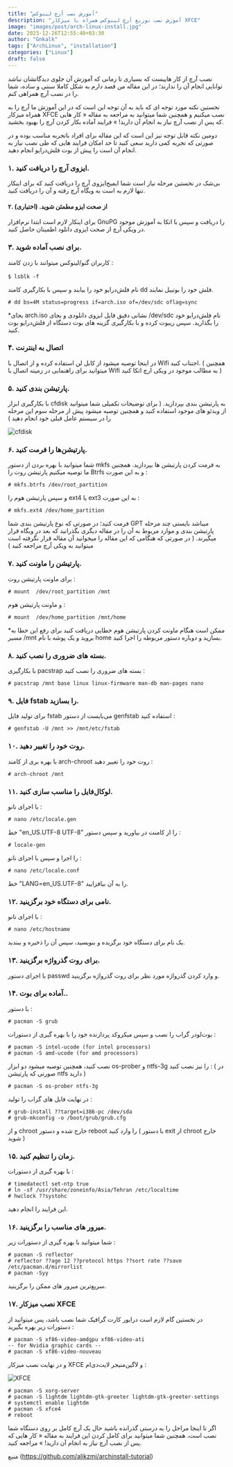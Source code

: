 ```yaml
---
title: "آموزش نصب آرچ لینوکس"
description: "آموزش نصب توزیع آرچ لینوکس همراه با میزکار XFCE"
image: "images/post/arch-linux-install.jpg"
date: 2023-12-26T12:55:40+03:30
author: "Gnkalk"
tags: ["ArchLinux", "installation"]
categories: ["Linux"]
draft: false
---
```


نصب آرچ از کار هاییست که بسیاری تا زمانی که آموزش آن جلوی دیدگانشان نباشد توانایی انجام آن را ندارند؛ در این مقاله من قصد دارم به شکل کاملا سنتی و ساده، شما را در نصب آرچ همراهی کنم.

نخستین نکته مورد توجه ای که باید به آن توجه این است که در این آموزش ما آرچ را به همراه میزکار XFCE نصب میکنیم و همچنین شما میتوانید به مراجعه به مقاله « کار هایی که پس از نصب آرچ نیاز به انجام آن دارید! » فرایند آماده بکار کردن آرچ را بهبود بخشید.

دومین نکته قابل توجه نیز این است که این مقاله برای افراد باتجربه مناسب بوده و در صورتی که تجربه کمی دارید سعی کنید تا حد امکان فرایند هایی که طی نصب نیاز به انجام آن است را پیش از بوت فلش‌درایو انجام دهید.

### ۱. ایزوی آرچ را دریافت کنید.
بی‌شک در نخستین مرحله نیاز است شما ایمیج‌ایزوی آرچ را دریافت کنید که برای اینکار تنها لازم به است به وبگاه آرچ رفته و آن را دریافت کنید.

#### ۲. از صحت ایزو مطمئن شوید. (اختیاری)
برای اینکار لازم است ابتدا نرم‌افزار GnuPG را دریافت و سپس با اتکا به آموزش موجود در ویکی آرچ از صحت ایزوی دانلود اطمینان حاصل کنید.

### ۳. برای نصب آماده شوید.
کاربران گنو/لینوکس میتوانند با زدن کامند :

‍`$ lsblk -f`

نام فلش‌درایو خود را بیابند و سپس با بکارگیری کامند dd فلش خود را بوتیبل نمایند.

```
# dd bs=4M status=progress if=arch.iso of=/dev/sdc oflag=sync
```
*بجای arch.iso نشانی دقیق فایل ایزوی دانلودی و بجای /dev/sdc نام فلش‌درایو خود را بگذارید.
سپس ریبوت کرده و با بکارگیری گزینه های بوت دستگاه از فلش‌درایو بوت کنید.

### ۴. اتصال به اینترنت
در اینجا توصیه میشود از کابل لن استفاده کرده و از اتصال با Wifi اجتناب کنید. ( همچنین میتوانید برای راهنمایی در زمینه اتصال با Wifi به مطالب موجود در ویکی ارچ اتکا کنید )

### ۵. پارتیشن بندی کنید.
با بکارگیری ابزار cfdisk به پارتیشن بندی بپردازید. ( برای توضیحات تکمیلی شما میتوانید از ویدئو های موجود استفاده کنید و همچنین توصیه میشود پیش از مرحله سوم این مرحله را در سیستم عامل قبلی خود انجام دهید )

![cfdisk](/images/post/arch-install/1.png)

### ۶. پارتیشن‌ها را فرمت کنید.

شما میتوانید با بهره بردن از دستور mkfs به فرمت کردن پارتیشن ها بپردازید. همچنین ما توصیه میکنیم پارتیشن روت را Btrfs و به این صورت :

```
# mkfs.btrfs /dev/root_partition
```
و سپس پارتیشن هوم را ext4 یا ext3 به این صورت :

```
# mkfs.ext4 /dev/home_partition
```
فرمت کنید؛ در صورتی که نوع پارتیشن بندی شما GPT میباشد بایستی چند مرحله پارتیشن بندی و موارد مربوط به آن را در مقاله دیگری بگذرانید که بعد در وبگاه قرار میگیرند. ( در صورتی که هنگامی که این مقاله را میخوانید آن مقاله قرار نگرفته است میتوانید به ویکی آرچ مراجعه کنید )

### ۷. پارتیشن را ماونت کنید.
برای ماونت پارتیشن روت :

```
# mount  /dev/root_partition /mnt
```
و ماونت پارتیشن هوم :

```
# mount  /dev/home_partition /mnt/home
```
*ممکن است هنگام ماونت کردن پارتیشن هوم خطایی دریافت کنید برای رفع این خطا به مسیر /mnt بروید و یک پوشه با نام home بسازید و دوباره دستور مربوطه را اجرا کنید.

### ۸. بسته های ضروری را نصب کنید.
با بکارگیری pacstrap بسته های ضروری را نصب کنید :

```
# pacstrap /mnt base linux linux-firmware man-db man-pages nano
```

### ۹. فایل fstab را بسازید.
برای تولید فایل fstab می‌بایست از دستور genfstab استفاده کنید :

```
# genfstab -U /mnt >> /mnt/etc/fstab
```

### ۱۰. روت خود را تغییر دهید.
با بهره بری از کامند arch-chroot روت خود را تغییر دهید :

```
# arch-chroot /mnt
```

### ۱۱. لوکال‌فایل را مناسب سازی کنید.
با اجرای نانو :

```
# nano /etc/locale.gen
```
خط "en_US.UTF-8 UTF-8" را از کامنت در بیاورید و سپس دستور :

```
# locale-gen
```
را اجرا و سپس با اجرای نانو :

```
# nano /etc/locale.conf
```
خط "LANG=en_US.UTF-8" را به آن بیافزایید.

### ۱۲. نامی برای دستگاه خود برگزینید.
با اجرای نانو :

```
# nano /etc/hostname
```
یک نام برای دستگاه خود برگزیده و بنویسید، سپس آن را ذخیره و ببندید.

### ۱۳. برای روت گذرواژه برگزینید.
با اجرای دستور passwd و وارد کردن گذرواژه مورد نظر برای روت گذرواژه برگزینید.

### ۱۴. آماده برای بوت..
با دستور :

```
# pacman -S grub
```
بوت‌لودر گراب را نصب و سپس میکروکد پردازنده خود را با بهره گیری از دستورات :

```
# pacman -S intel-ucode (for intel processors)
# pacman -S amd-ucode (for amd processors)
```
نصب کنید، همچنین توصیه میشود دو ابزار os-prober و ntfs-3g را نیز نصب کنید : ( در صورتی که پارتیشن ntfs دارید )

```
# pacman -S os-prober ntfs-3g
```
در نهایت فایل های گراب را تولید :

```
# grub-install ??target=i386-pc /dev/sda
# grub-mkconfig -o /boot/grub/grub.cfg
```
و از chroot خارج شده و دستور reboot را وارد کنید ( با دستور exit از chroot خارج شوید )

### ۱۵. زمان را تنظیم کنید.
با بهره گیری از دستورات :

```
# timedatectl set-ntp true
# ln -sf /usr/share/zoneinfo/Asia/Tehran /etc/localtime
# hwclock ??systohc
```
این فرایند را انجام دهید.

### ۱۶. میرور های مناسب را برگزینید.
شما میتوانید با بهره گیری از دستورات زیر :

```
# pacman -S reflector
# reflector ??age 12 ??protocol https ??sort rate ??save /etc/pacman.d/mirrorlist
# pacman -Syy
```
سریع‌ترین میرور های ممکن را برگزینید.

### ۱۷. نصب میزکار XFCE
در نخستین گام لازم است درایور کارت گرافیک شما نصب باشد، پس میتوانید از دستورات زیر بهره بگیرید :

```
# pacman -S xf86-video-amdgpu xf86-video-ati
-- for Nvidia graphic cards --
# pacman -S xf86-video-nouveau
```
و در نهایت نصب میزکار XFCE و لاگین‌منیجر لایت‌دی‌ام :

![XFCE](/images/post/arch-install/2.webp)

```
# pacman -S xorg-server
# pacman -S lightdm lightdm-gtk-greeter lightdm-gtk-greeter-settings
# systemctl enable lightdm
# pacman -S xfce4
# reboot
```

اگر تا اینجا مراحل را به درستی گذرانده باشید حال یک آرچ کامل بر روی دستگاه شما نصب است، همچنین شما میتوانید برای کامل کردن این فرایند به مقاله « کار هایی که پس از نصب آرچ نیاز به انجام آن دارید! » مراجعه کنید.

منبع (https://github.com/alikzmi/archinstall-tutorial)